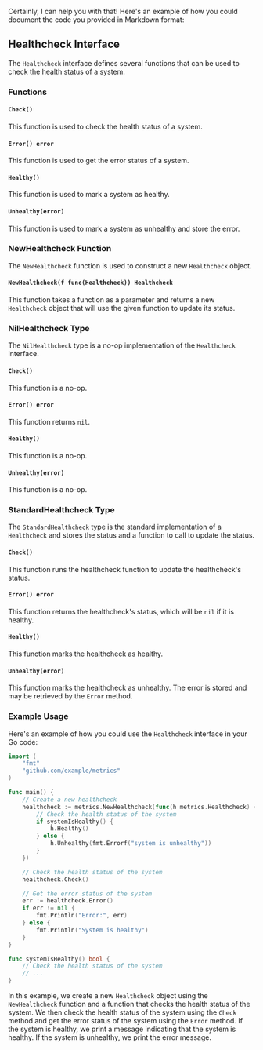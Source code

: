 Certainly, I can help you with that! Here's an example of how you could document the code you provided in Markdown format:

## Healthcheck Interface

The `Healthcheck` interface defines several functions that can be used to check the health status of a system.

### Functions

#### `Check()`

This function is used to check the health status of a system.

#### `Error() error`

This function is used to get the error status of a system.

#### `Healthy()`

This function is used to mark a system as healthy.

#### `Unhealthy(error)`

This function is used to mark a system as unhealthy and store the error.

### NewHealthcheck Function

The `NewHealthcheck` function is used to construct a new `Healthcheck` object.

#### `NewHealthcheck(f func(Healthcheck)) Healthcheck`

This function takes a function as a parameter and returns a new `Healthcheck` object that will use the given function to update its status.

### NilHealthcheck Type

The `NilHealthcheck` type is a no-op implementation of the `Healthcheck` interface.

#### `Check()`

This function is a no-op.

#### `Error() error`

This function returns `nil`.

#### `Healthy()`

This function is a no-op.

#### `Unhealthy(error)`

This function is a no-op.

### StandardHealthcheck Type

The `StandardHealthcheck` type is the standard implementation of a `Healthcheck` and stores the status and a function to call to update the status.

#### `Check()`

This function runs the healthcheck function to update the healthcheck's status.

#### `Error() error`

This function returns the healthcheck's status, which will be `nil` if it is healthy.

#### `Healthy()`

This function marks the healthcheck as healthy.

#### `Unhealthy(error)`

This function marks the healthcheck as unhealthy. The error is stored and may be retrieved by the `Error` method.

### Example Usage

Here's an example of how you could use the `Healthcheck` interface in your Go code:

```go
import (
    "fmt"
    "github.com/example/metrics"
)

func main() {
    // Create a new healthcheck
    healthcheck := metrics.NewHealthcheck(func(h metrics.Healthcheck) {
        // Check the health status of the system
        if systemIsHealthy() {
            h.Healthy()
        } else {
            h.Unhealthy(fmt.Errorf("system is unhealthy"))
        }
    })

    // Check the health status of the system
    healthcheck.Check()

    // Get the error status of the system
    err := healthcheck.Error()
    if err != nil {
        fmt.Println("Error:", err)
    } else {
        fmt.Println("System is healthy")
    }
}

func systemIsHealthy() bool {
    // Check the health status of the system
    // ...
}
```

In this example, we create a new `Healthcheck` object using the `NewHealthcheck` function and a function that checks the health status of the system. We then check the health status of the system using the `Check` method and get the error status of the system using the `Error` method. If the system is healthy, we print a message indicating that the system is healthy. If the system is unhealthy, we print the error message.
